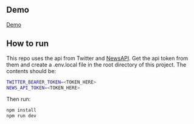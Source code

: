 
## Demo

[Demo](https://twitter-clone-smoky-two.vercel.app/)

## How to run

This repo uses the api from Twitter and [NewsAPI](https://newsapi.org/). Get the api token from them and create a .env.local file in the root directory of this project. The contents should be:

```bash
TWITTER_BEARER_TOKEN=<TOKEN_HERE>
NEWS_API_TOKEN=<TOKEN_HERE>
```
Then run:

```bash
npm install
npm run dev
```
